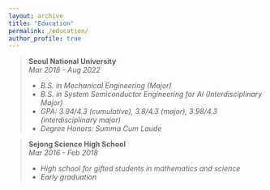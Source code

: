 ```yaml
---
layout: archive
title: "Education"
permalink: /education/
author_profile: true
---
```

> **Seoul National University**  
> *Mar 2018 - Aug 2022*  
> - *B.S. in Mechanical Engineering (Major)*  
> - *B.S. in System Semiconductor Engineering for AI (Interdisciplinary Major)*  
> - *GPA: 3.94/4.3 (cumulative), 3.8/4.3 (major), 3.98/4.3 (interdisciplinary major)*  
> - *Degree Honors: Summa Cum Laude*  

> **Sejong Science High School**  
> *Mar 2016 - Feb 2018*  
> - *High school for gifted students in mathematics and science*  
> - *Early graduation*  
